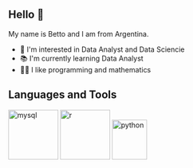 ## Hello 👋

My name is Betto and I am from Argentina.

* 👀 I'm interested in Data Analyst and Data Sciencie 
* 📚 I'm currently learning Data Analyst
* 🧑‍💻 I like programming and mathematics


## Languages and Tools

<p align="left">
  <img src="https://www.vectorlogo.zone/logos/mysql/mysql-official.svg" alt="mysql" width="100" height="100"/>
  <img src="https://www.vectorlogo.zone/logos/r-project/r-project-official.svg" alt="r" width="100" height="100"/>
  <img src="https://www.vectorlogo.zone/logos/python/python-icon.svg" alt="python" width="70" height="80"/>
</p>

